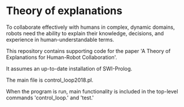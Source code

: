 # Theory of explanations

To collaborate effectively with humans in complex, dynamic domains, robots need the ability to explain their knowledge, decisions, and experience in human-understandable terms.

This repository contains supporting code for the paper 'A Theory of Explanations for Human-Robot Collaboration'.

It assumes an up-to-date installation of SWI-Prolog.

The main file is control_loop2018.pl.

When the program is run, main functionality is included in the top-level commands 'control_loop.' and 'test.'

